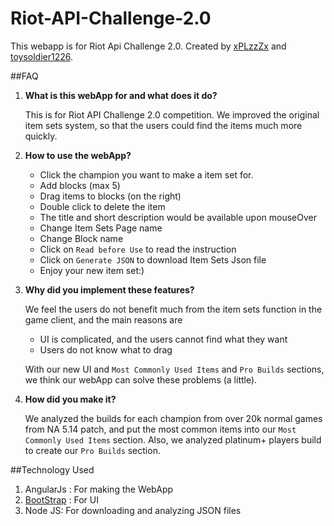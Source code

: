 # Riot-API-Challenge-2.0
This webapp is for Riot Api Challenge 2.0. Created by [xPLzzZx](http://na.op.gg/summoner/userName=xplzzzx) and   [toysoldier1226](http://na.op.gg/summoner/userName=toysoldier1226).

##FAQ
1. **What is this webApp for and what does it do?**

	This is for Riot API Challenge 2.0 competition. We improved the original item sets system, so that the users could find the items much more quickly. 
	
2. **How to use the webApp?**
	* Click the champion you want to make a item set for.
	* Add blocks (max 5)
	* Drag items to blocks (on the right)
	* Double click to delete the item
	* The title and short description would be available upon mouseOver
	* Change Item Sets Page name
	* Change Block name
	* Click on `Read before Use` to read the instruction
	* Click on `Generate JSON` to download Item Sets Json file
	* Enjoy your new item set:)
	
3. **Why did you implement these features?**

	We feel the users do not benefit much from the item sets function in the game client, and the main reasons are
	* UI is complicated, and the users cannot find what they want
	* Users do not know what to drag
	
	With our new UI and `Most Commonly Used Items` and `Pro Builds` sections, we think our webApp can solve these problems (a little).
3. **How did you make it?**

	We analyzed the builds for each champion from over 20k normal games from NA 5.14 patch, and put the most common items into our `Most Commonly Used Items` section. Also, we analyzed platinum+ players build to create our `Pro Builds` section. 

##Technology Used

1. AngularJs : For making the WebApp
2. [BootStrap](https://angular-ui.github.io/bootstrap/) : For UI
3. Node JS: For downloading and analyzing JSON files

